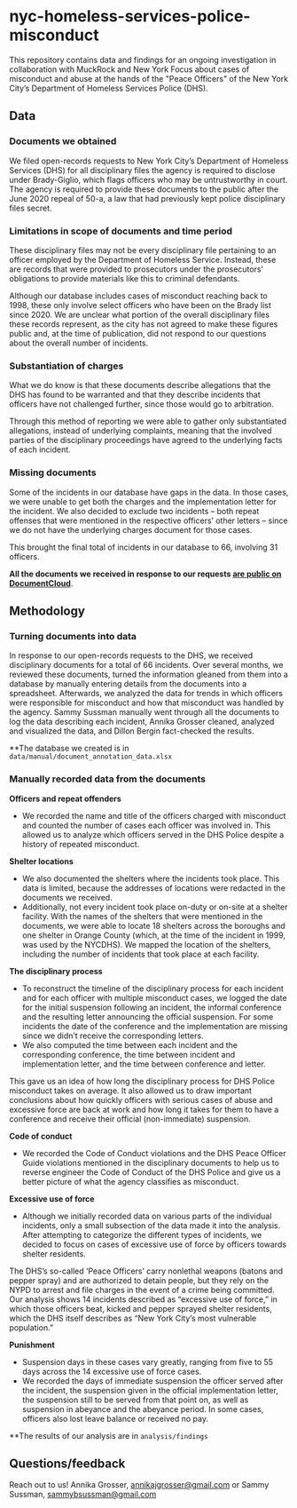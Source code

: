 # nyc-homeless-services-police-misconduct

This repository contains data and findings for an ongoing investigation in collaboration with MuckRock and New York Focus about cases of misconduct and abuse at the hands of the "Peace Officers" of the New York City’s Department of Homeless Services Police (DHS).

## Data
### Documents we obtained
We filed open-records requests to New York City’s Department of Homeless Services (DHS) for all disciplinary files the agency is required to disclose under Brady-Giglio, which flags officers who may be untrustworthy in court. The agency is required to provide these documents to the public after the June 2020 repeal of 50-a, a law that had previously kept police disciplinary files secret.

### Limitations in scope of documents and time period 
These disciplinary files may not be every disciplinary file pertaining to an officer employed by the Department of Homeless Service. Instead, these are records that were provided to prosecutors under the prosecutors' obligations to provide materials like this to criminal defendants.

Although our database includes cases of misconduct reaching back to 1998, these only involve select officers who have been on the Brady list since 2020. We are unclear what portion of the overall disciplinary files these records represent, as the city has not agreed to make these figures public and, at the time of publication, did not respond to our questions about the overall number of incidents.   

### Substantiation of charges 
What we do know is that these documents describe allegations that the DHS has found to be warranted and that they describe incidents that officers have not challenged further, since those would go to arbitration. 

Through this method of reporting we were able to gather only substantiated allegations, instead of underlying complaints, meaning that the involved parties of the disciplinary proceedings have agreed to the underlying facts of each incident.

### Missing documents 
Some of the incidents in our database have gaps in the data. In those cases, we were unable to get both the charges and the implementation letter for the incident. We also decided to exclude two incidents – both repeat offenses that were mentioned in the respective officers’ other letters – since we do not have the underlying charges document for those cases. 

This brought the final total of incidents in our database to 66, involving 31 officers.

**All the documents we received in response to our requests [are public on DocumentCloud](https://www.documentcloud.org/app?q=%2Bproject%3Anew-york-city-department--217068%20)**. 

## Methodology 
### Turning documents into data 
In response to our open-records requests to the DHS, we received disciplinary documents for a total of 66 incidents. Over several months, we reviewed these documents, turned the information gleaned from them into a database by manually entering details from the documents into a spreadsheet. Afterwards, we analyzed the data for trends in which officers were responsible for misconduct and how that misconduct was handled by the agency. Sammy Sussman manually went through all the documents to log the data describing each incident, Annika Grosser cleaned, analyzed and visualized the data, and Dillon Bergin fact-checked the results.

**The database we created is in `data/manual/document_annotation_data.xlsx`

### Manually recorded data from the documents

**Officers and repeat offenders**
- We recorded the name and title of the officers charged with misconduct and counted the number of cases each officer was involved in. This allowed us to analyze which officers served in the DHS Police despite a history of repeated misconduct.

**Shelter locations**
- We also documented the shelters where the incidents took place. This data is limited, because the addresses of locations were redacted in the documents we received. 
- Additionally, not every incident took place on-duty or on-site at a shelter facility. With the names of the shelters that were mentioned in the documents, we were able to locate 18 shelters across the boroughs and one shelter in Orange County (which, at the time of the incident in 1999, was used by the NYCDHS). We mapped the location of the shelters, including the number of incidents that took place at each facility.

**The disciplinary process**
- To reconstruct the timeline of the disciplinary process for each incident and for each officer with multiple misconduct cases, we logged the date for the initial suspension following an incident, the informal conference and the resulting letter announcing the official suspension. For some incidents the date of the conference and the implementation are missing since we didn’t receive the corresponding letters.
- We also computed the time between each incident and the corresponding conference, the time between incident and implementation letter, and the time between conference and letter.

This gave us an idea of how long the disciplinary process for DHS Police misconduct takes on average. It also allowed us to draw important conclusions about how quickly officers with serious cases of abuse and excessive force are back at work and how long it takes for them to have a conference and receive their official (non-immediate) suspension.

**Code of conduct**
- We recorded the Code of Conduct violations and the DHS Peace Officer Guide violations mentioned in the disciplinary documents to help us to reverse engineer the Code of Conduct of the DHS Police and give us a better picture of what the agency classifies as misconduct.

**Excessive use of force**
- Although we initially recorded data on various parts of the individual incidents, only a small subsection of the data made it into the analysis. After attempting to categorize the different types of incidents, we decided to focus on cases of excessive use of force by officers towards shelter residents. 

The DHS’s so-called ‘Peace Officers’ carry nonlethal weapons (batons and pepper spray) and are authorized to detain people, but they rely on the NYPD to arrest and file charges in the event of a crime being committed. Our analysis shows 14 incidents described as “excessive use of force,” in which those officers beat, kicked and pepper sprayed shelter residents, which the DHS itself describes as “New York City’s most vulnerable population.”

**Punishment**
- Suspension days in these cases vary greatly, ranging from five to 55 days across the 14 excessive use of force cases.
- We recorded the days of immediate suspension the officer served after the incident, the suspension given in the official implementation letter, the suspension still to be served from that point on, as well as suspension in abeyance and the abeyance period. In some cases, officers also lost leave balance or received no pay.

**The results of our analysis are in `analysis/findings`
## Questions/feedback 
Reach out to us! Annika Grosser, annikajgrosser@gmail.com or Sammy Sussman, sammybsussman@gmail.com 
 
